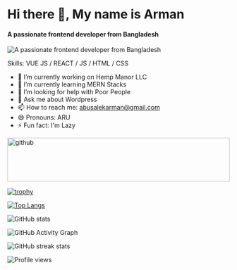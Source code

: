 # Hi there 👋, My name is Arman
#### A passionate frontend developer from Bangladesh
![A passionate frontend developer from Bangladesh](https://arturssmirnovs.github.io/github-profile-readme-generator/images/banner.png)


Skills: VUE JS / REACT / JS / HTML / CSS

- 🔭 I’m currently working on Hemp Manor LLC 
- 🌱 I’m currently learning MERN Stacks 
- 🤔 I’m looking for help with Poor People 
- 💬 Ask me about Wordpress 
- 📫 How to reach me: abusalekarman@gmail.com 
- 😄 Pronouns: ARU 
- ⚡ Fun fact: I'm Lazy 


[<img src='https://cdn.jsdelivr.net/npm/simple-icons@3.0.1/icons/github.svg' alt='github' height='100' width='100%'>](https://github.com/arman-aru)  

[![trophy](https://github-profile-trophy.vercel.app/?username=arman-aru)](https://github.com/ryo-ma/github-profile-trophy)

[![Top Langs](https://github-readme-stats.vercel.app/api/top-langs/?username=arman-aru)](https://github.com/anuraghazra/github-readme-stats)

![GitHub stats](https://github-readme-stats.vercel.app/api?username=arman-aru&show_icons=true)  

![GitHub Activity Graph](https://activity-graph.herokuapp.com/graph?username=arman-aru)  

![GitHub streak stats](https://github-readme-streak-stats.herokuapp.com/?user=arman-aru)  

![Profile views](https://gpvc.arturio.dev/arman-aru)  
